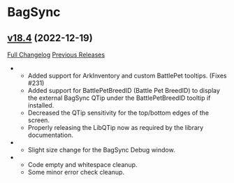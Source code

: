 # BagSync

## [v18.4](https://github.com/Xruptor/BagSync/tree/v18.4) (2022-12-19)
[Full Changelog](https://github.com/Xruptor/BagSync/compare/v18.3...v18.4) [Previous Releases](https://github.com/Xruptor/BagSync/releases)

-   
    - Added support for ArkInventory and custom BattlePet tooltips. (Fixes #231)  
    - Added support for BattlePetBreedID (Battle Pet BreedID) to display the external BagSync QTip under the BattlePetBreedID tooltip if installed.  
    - Decreased the QTip sensitivity for the top/bottom edges of the screen.  
    - Properly releasing the LibQTip now as required by the library documentation.  
-   
    - Slight size change for the BagSync Debug window.  
-   
    - Code empty and whitespace cleanup.  
    - Some minor error check cleanup.  